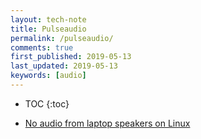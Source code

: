 ```yaml
---
layout: tech-note
title: Pulseaudio
permalink: /pulseaudio/
comments: true
first_published: 2019-05-13
last_updated: 2019-05-13
keywords: [audio]
---
```


* TOC
{:toc}

- [No audio from laptop speakers on Linux](./linux-alsa-no-sound-from-laptop-speakers)
